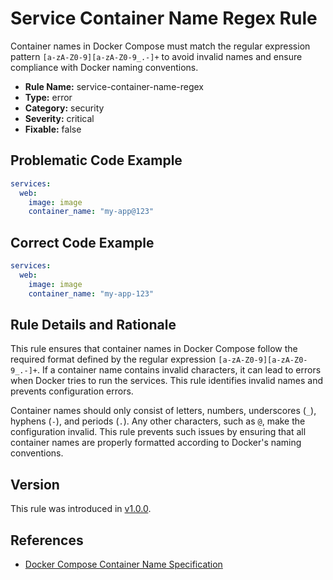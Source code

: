 # Service Container Name Regex Rule

Container names in Docker Compose must match the regular expression pattern `[a-zA-Z0-9][a-zA-Z0-9_.-]+` to avoid
invalid names and ensure compliance with Docker naming conventions.

- **Rule Name:** service-container-name-regex
- **Type:** error
- **Category:** security
- **Severity:** critical
- **Fixable:** false

## Problematic Code Example

```yaml
services:
  web:
    image: image
    container_name: "my-app@123"
```

## Correct Code Example

```yaml
services:
  web:
    image: image
    container_name: "my-app-123"
```

## Rule Details and Rationale

This rule ensures that container names in Docker Compose follow the required format defined by the regular expression
`[a-zA-Z0-9][a-zA-Z0-9_.-]+`. If a container name contains invalid characters, it can lead to errors when Docker tries
to run the services. This rule identifies invalid names and prevents configuration errors.

Container names should only consist of letters, numbers, underscores (`_`), hyphens (`-`), and periods (`.`). Any other
characters, such as `@`, make the configuration invalid. This rule prevents such issues by ensuring that all container
names are properly formatted according to Docker's naming conventions.

## Version

This rule was introduced in [v1.0.0](https://github.com/zavoloklom/docker-compose-linter/releases).

## References

- [Docker Compose Container Name Specification](https://docs.docker.com/reference/compose-file/services/#container_name)
